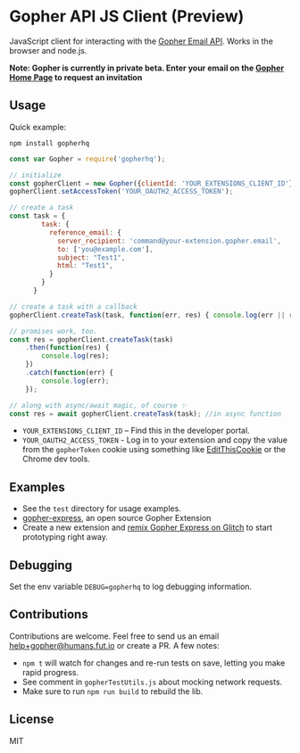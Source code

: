 # Gopher API JS Client (Preview)

JavaScript client for interacting with the [Gopher Email API](https://www.gopher.email). Works in the browser and node.js.

**Note: Gopher is currently in private beta. Enter your email on the [Gopher Home Page](https://www.gopher.email) to request an invitation**

## Usage

Quick example:

```
npm install gopherhq
```

```javascript
const var Gopher = require('gopherhq');

// initialize
const gopherClient = new Gopher({clientId: 'YOUR_EXTENSIONS_CLIENT_ID'});
gopherClient.setAccessToken('YOUR_OAUTH2_ACCESS_TOKEN');

// create a task
const task = {
        task: {
          reference_email: {
            server_recipient: 'command@your-extension.gopher.email',
            to: ['you@example.com'],
            subject: "Test1",
            html: "Test1",
          }
        }
      }

// create a task with a callback
gopherClient.createTask(task, function(err, res) { console.log(err || res)});

// promises work, too.
const res = gopherClient.createTask(task)
	.then(function(res) {
		console.log(res);
	})
	.catch(function(err) {
		console.log(err);
	});

// along with async/await magic, of course ✨
const res = await gopherClient.createTask(task); //in async function
```

* `YOUR_EXTENSIONS_CLIENT_ID` – Find this in the developer portal.
* `YOUR_OAUTH2_ACCESS_TOKEN` - Log in to your extension and copy the value from the `gopherToken` cookie using something like [EditThisCookie](http://www.editthiscookie.com/) or the Chrome dev tools.

## Examples

* See the `test` directory for usage examples.
* [gopher-express](https://github.com/gopherhq/gopher-express), an open source Gopher Extension
* Create a new extension and [remix Gopher Express on Glitch](https://glitch.com/edit/#!/gopher-express) to start prototyping right away.

## Debugging

Set the env variable `DEBUG=gopherhq` to log debugging information.

## Contributions

Contributions are welcome. Feel free to send us an email help+gopher@humans.fut.io or create a PR. A few notes:

* `npm t` will watch for changes and re-run tests on save, letting you make rapid progress.
* See comment in `gopherTestUtils.js` about mocking network requests.
* Make sure to run `npm run build` to rebuild the lib.

## License

MIT
